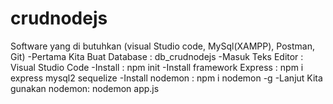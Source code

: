 # crudnodejs
Software yang di butuhkan (visual Studio code, MySql(XAMPP), Postman, Git)
-Pertama Kita Buat Database : db_crudnodejs
-Masuk Teks Editor          : Visual Studio Code
-Install                    : npm init
-Install framework Express  : npm i express mysql2 sequelize
-Install nodemon            : npm i nodemon -g
-Lanjut Kita gunakan nodemon: nodemon app.js

